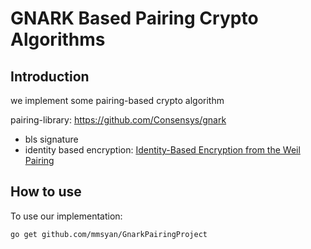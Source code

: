 # GNARK Based Pairing Crypto Algorithms

## Introduction
we implement some pairing-based crypto algorithm

pairing-library: https://github.com/Consensys/gnark

* bls signature
* identity based encryption: [Identity-Based Encryption from the Weil Pairing](https://link.springer.com/chapter/10.1007/3-540-44647-8_13)

## How to use

To use our implementation:
```
go get github.com/mmsyan/GnarkPairingProject